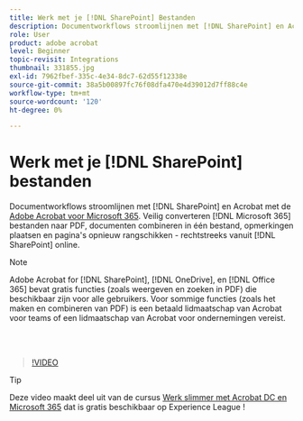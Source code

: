 ```yaml
---
title: Werk met je [!DNL SharePoint] Bestanden
description: Documentworkflows stroomlijnen met [!DNL SharePoint] en Acrobat met de Adobe Acrobat for [!DNL Microsoft 365]
role: User
product: adobe acrobat
level: Beginner
topic-revisit: Integrations
thumbnail: 331855.jpg
exl-id: 7962fbef-335c-4e34-8dc7-62d55f12338e
source-git-commit: 38a5b00897fc76f08dfa470e4d39012d7ff88c4e
workflow-type: tm+mt
source-wordcount: '120'
ht-degree: 0%

---
```


# Werk met je [!DNL SharePoint] bestanden

Documentworkflows stroomlijnen met [!DNL SharePoint] en Acrobat met de [Adobe Acrobat voor Microsoft 365](https://appsource.microsoft.com/en-us/product/web-apps/adobeinc.adobe-document-cloud-pdf?tab=Overview). Veilig converteren [!DNL Microsoft 365] bestanden naar PDF, documenten combineren in één bestand, opmerkingen plaatsen en pagina&#39;s opnieuw rangschikken - rechtstreeks vanuit [!DNL SharePoint] online.

>[!NOTE]
>
>Adobe Acrobat for [!DNL SharePoint], [!DNL OneDrive], en [!DNL Office 365] bevat gratis functies (zoals weergeven en zoeken in PDF) die beschikbaar zijn voor alle gebruikers. Voor sommige functies (zoals het maken en combineren van PDF) is een betaald lidmaatschap van Acrobat voor teams of een lidmaatschap van Acrobat voor ondernemingen vereist.

<br> 

>[!VIDEO](https://video.tv.adobe.com/v/331855?hidetitle=true)

>[!TIP]
>
>Deze video maakt deel uit van de cursus [Werk slimmer met Acrobat DC en Microsoft 365](https://experienceleague.adobe.com/?recommended=Acrobat-U-1-2021.microsoft365) dat is gratis beschikbaar op Experience League !
